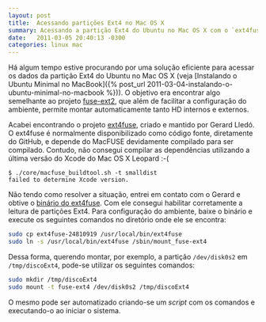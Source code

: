 ```yaml
---
layout: post
title:  Acessando partições Ext4 no Mac OS X
summary: Acessando a partição Ext4 do Ubuntu no Mac OS X com o `ext4fuse`.
date:   2011-03-05 20:40:13 -0300
categories: linux mac
---
```


Há algum tempo estive procurando por uma solução eficiente para acessar os dados da partição Ext4 do Ubuntu no Mac OS X (veja [Instalando o Ubuntu Minimal no MacBook]({% post_url 2011-03-04-instalando-o-ubuntu-minimal-no-macbook %})). O objetivo era encontrar algo semelhante ao projeto [fuse-ext2][fuse-ext2], que além de facilitar a configuração do ambiente, permite montar automaticamente tanto HD internos e externos.

Acabei encontrando o projeto [ext4fuse][ext4fuse], criado e mantido por Gerard Lledó. O ext4fuse é normalmente disponibilizado como código fonte, diretamente do GitHub, e depende do MacFUSE devidamente compilado para ser compilado. Contudo, não consegui compilar as dependências utilizando a última versão do Xcode do Mac OS X Leopard :-(

~~~
$ ./core/macfuse_buildtool.sh -t smalldist
failed to determine Xcode version.
~~~

Não tendo como resolver a situação, entrei em contato com o Gerard e obtive o [binário do ext4fuse][ext4fuse-bin]. Com ele consegui habilitar corretamente a leitura de partições Ext4. Para configuração do ambiente, baixe o binário e execute os seguintes comandos no diretório onde ele se encontra:

~~~ sh
sudo cp ext4fuse-24810919 /usr/local/bin/ext4fuse
sudo ln -s /usr/local/bin/ext4fuse /sbin/mount_fuse-ext4
~~~

Dessa forma, querendo montar, por exemplo, a partição `/dev/disk0s2` em `/tmp/discoExt4`, pode-se utilizar os seguintes comandos:

~~~ sh
sudo mkdir /tmp/discoExt4
sudo mount -t fuse-ext4 /dev/disk0s2 /tmp/discoExt4
~~~

O mesmo pode ser automatizado criando-se um *script* com os comandos e executando-o ao iniciar o sistema.

[fuse-ext2]:    "https://github.com/alperakcan/fuse-ext2"
[ext4fuse]:     "https://github.com/gerard/ext4fuse"
[ext4fuse-bin]: "https://github.com/downloads/gerard/ext4fuse/ext4fuse-24810919"
